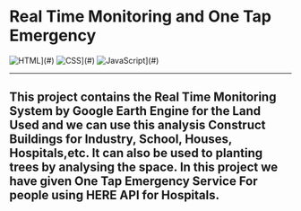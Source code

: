 # Real Time Monitoring and One Tap Emergency
![HTML](https://img.shields.io/badge/HTML-%23E34F26.svg?logo=html5&logoColor=white)](#)
![CSS](https://img.shields.io/badge/CSS-1572B6?logo=css3&logoColor=fff)](#)
![JavaScript](https://img.shields.io/badge/JavaScript-F7DF1E?logo=javascript&logoColor=000)](#)

---
This project contains the Real Time Monitoring System by Google Earth Engine for the Land Used and we can use this analysis Construct Buildings for Industry, School, Houses, Hospitals,etc.
It can also be used to planting trees by analysing the space.
In this project we have given One Tap Emergency Service For people using HERE API for Hospitals. 
---
